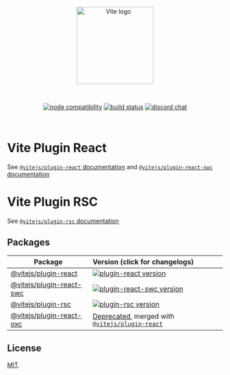 <p align="center">
  <a href="https://vite.dev" target="_blank" rel="noopener noreferrer">
    <img width="180" src="https://vite.dev/logo.svg" alt="Vite logo">
  </a>
</p>
<br/>
<p align="center">
  <a href="https://nodejs.org/en/about/releases/"><img src="https://img.shields.io/node/v/vite.svg" alt="node compatibility"></a>
  <a href="https://github.com/vitejs/vite-plugin-react/actions/workflows/ci.yml"><img src="https://github.com/vitejs/vite-plugin-react/actions/workflows/ci.yml/badge.svg?branch=main" alt="build status"></a>
  <a href="https://chat.vite.dev"><img src="https://img.shields.io/badge/chat-discord-blue?style=flat&logo=discord" alt="discord chat"></a>
</p>
<br/>

# Vite Plugin React

See [`@vitejs/plugin-react` documentation](packages/plugin-react/README.md) and [`@vitejs/plugin-react-swc` documentation](packages/plugin-react-swc/README.md)

# Vite Plugin RSC

See [`@vitejs/plugin-rsc` documentation](packages/plugin-rsc/README.md)

## Packages

| Package                                               | Version (click for changelogs)                                                                                                             |
| ----------------------------------------------------- | :----------------------------------------------------------------------------------------------------------------------------------------- |
| [@vitejs/plugin-react](packages/plugin-react)         | [![plugin-react version](https://img.shields.io/npm/v/@vitejs/plugin-react.svg?label=%20)](packages/plugin-react/CHANGELOG.md)             |
| [@vitejs/plugin-react-swc](packages/plugin-react-swc) | [![plugin-react-swc version](https://img.shields.io/npm/v/@vitejs/plugin-react-swc.svg?label=%20)](packages/plugin-react-swc/CHANGELOG.md) |
| [@vitejs/plugin-rsc](packages/plugin-rsc)             | [![plugin-rsc version](https://img.shields.io/npm/v/@vitejs/plugin-rsc.svg?label=%20)](packages/plugin-rsc/CHANGELOG.md)                   |
| [@vitejs/plugin-react-oxc](packages/plugin-react-oxc) | [Deprecated](packages/plugin-react-oxc/CHANGELOG.md), merged with [`@vitejs/plugin-react`](packages/plugin-react) |

## License

[MIT](LICENSE).
